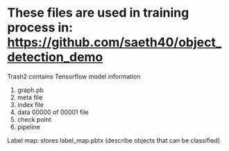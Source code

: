 # These files are used in training process in: https://github.com/saeth40/object_detection_demo

Trash2 contains Tensorflow model information

1. graph.pb
2. meta file
3. index file
3. data 00000 of 00001 file
4. check point
5. pipeline

Label map: stores label_map.pbtx (describe objects that can be classified)

